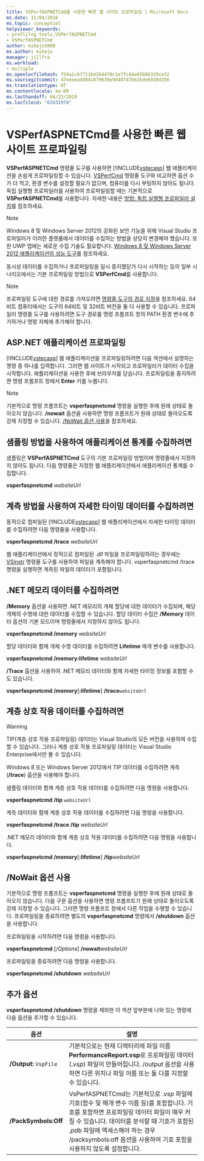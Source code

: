 ```yaml
---
title: VSPerfASPNETCmd를 사용한 빠른 웹 사이트 프로파일링 | Microsoft Docs
ms.date: 11/04/2016
ms.topic: conceptual
helpviewer_keywords:
- proflilng tools,VSPerfASPNETCmd
- VSPerfASPNETCmd
author: mikejo5000
ms.author: mikejo
manager: jillfra
ms.workload:
- multiple
ms.openlocfilehash: 759a1cbf711b4264478c1e7fc44a65b86328ce32
ms.sourcegitcommit: 47eeeeadd84c879636e9d48747b615de69384356
ms.translationtype: HT
ms.contentlocale: ko-KR
ms.lasthandoff: 04/23/2019
ms.locfileid: "63431978"
---
```

# <a name="rapid-web-site-profiling-with-vsperfaspnetcmd"></a>VSPerfASPNETCmd를 사용한 빠른 웹 사이트 프로파일링

**VSPerfASPNETCmd** 명령줄 도구를 사용하면 [!INCLUDE[vstecasp](../code-quality/includes/vstecasp_md.md)] 웹 애플리케이션을 손쉽게 프로파일링할 수 있습니다. [VSPerfCmd](../profiling/vsperfcmd.md) 명령줄 도구와 비교하면 옵션 수가 더 적고, 환경 변수를 설정할 필요가 없으며, 컴퓨터를 다시 부팅하지 않아도 됩니다. 독립 실행형 프로파일러를 사용하여 프로파일링할 때는 기본적으로 **VSPerfASPNETCmd**를 사용합니다. 자세한 내용은 [방법: 독립 실행형 프로파일러 설치](../profiling/how-to-install-the-stand-alone-profiler.md)를 참조하세요.

> [!NOTE]
> Windows 8 및 Windows Server 2012의 강화된 보안 기능을 위해 Visual Studio 프로파일러가 이러한 플랫폼에서 데이터를 수집하는 방법을 상당히 변경해야 했습니다. 또한 UWP 앱에는 새로운 수집 기술도 필요합니다. [Windows 8 및 Windows Server 2012 애플리케이션의 성능 도구](../profiling/performance-tools-on-windows-8-and-windows-server-2012-applications.md)를 참조하세요.

 동시성 데이터를 수집하거나 프로파일링을 일시 중지했닫가 다시 시작하는 등의 일부 시나리오에서는 기본 프로파일링 방법으로 **VSPerfCmd**를 사용합니다.

> [!NOTE]
> 프로파일링 도구에 대한 경로를 가져오려면 [명령줄 도구의 경로 지정](../profiling/specifying-the-path-to-profiling-tools-command-line-tools.md)을 참조하세요. 64비트 컴퓨터에서는 도구의 64비트 및 32비트 버전을 둘 다 사용할 수 있습니다. 프로파일러 명령줄 도구를 사용하려면 도구 경로를 명령 프롬프트 창의 PATH 환경 변수에 추가하거나 명령 자체에 추가해야 합니다.

## <a name="profile-an-aspnet-application"></a>ASP.NET 애플리케이션 프로파일링

[!INCLUDE[vstecasp](../code-quality/includes/vstecasp_md.md)] 웹 애플리케이션을 프로파일링하려면 다음 섹션에서 설명하는 명령 중 하나를 입력합니다. 그러면 웹 사이트가 시작되고 프로파일러가 데이터 수집을 시작합니다. 애플리케이션을 사용한 후에 브라우저를 닫습니다. 프로파일링을 중지하려면 명령 프롬프트 창에서 **Enter** 키를 누릅니다.

> [!NOTE]
> 기본적으로 명령 프롬프트는 **vsperfaspnetcmd** 명령을 실행한 후에 원래 상태로 돌아오지 않습니다. **/nowait** 옵션을 사용하면 명령 프롬프트가 원래 상태로 돌아오도록 강제 지정할 수 있습니다. [/NoWait 옵션 사용](#use-the-nowait-option)을 참조하세요.

## <a name="to-collect-application-statistics-by-using-the-sampling-method"></a>샘플링 방법을 사용하여 애플리케이션 통계를 수집하려면
 샘플링은 **VSPerfASPNETCmd** 도구의 기본 프로파일링 방법이며 명령줄에서 지정하지 않아도 됩니다. 다음 명령줄은 지정한 웹 애플리케이션에서 애플리케이션 통계를 수집합니다.

 **vsperfaspnetcmd**  *websiteUrl*

## <a name="to-collect-detailed-timing-data-by-using-the-instrumentation-method"></a>계측 방법을 사용하여 자세한 타이밍 데이터를 수집하려면

동적으로 컴파일된 [!INCLUDE[vstecasp](../code-quality/includes/vstecasp_md.md)] 웹 애플리케이션에서 자세한 타이밍 데이터를 수집하려면 다음 명령줄을 사용합니다.

**vsperfaspnetcmd /trace**  *websiteUrl*

웹 애플리케이션에서 정적으로 컴파일된 .*dll* 파일을 프로파일링하려는 경우에는 [VSInstr](../profiling/vsinstr.md) 명령줄 도구를 사용하여 파일을 계측해야 합니다. vsperfaspnetcmd /trace 명령을 실행하면 계측된 파일의 데이터가 포함됩니다.

## <a name="to-collect-net-memory-data"></a>.NET 메모리 데이터를 수집하려면

**/Memory** 옵션을 사용하면 .NET 메모리의 개체 할당에 대한 데이터가 수집되며, 해당 개체의 수명에 대한 데이터를 수집할 수 있습니다. 할당 데이터 수집은 **/Memory** 데이터 옵션의 기본 모드이며 명령줄에서 지정하지 않아도 됩니다.

 **vsperfaspnetcmd /memory** *websiteUrl*

 할당 데이터와 함께 개체 수명 데이터를 수집하려면 **Lifetime** 매개 변수를 사용합니다.

 **vsperfaspnetcmd /memory:lifetime** *websiteUrl*

 **/Trace** 옵션을 사용하여 .NET 메모리 데이터와 함께 자세한 타이밍 정보를 포함할 수도 있습니다.

 **vsperfaspnetcmd /memory**[**:lifetime**] **/trace**`websiteUrl`

## <a name="to-collect-tier-interaction-data"></a>계층 상호 작용 데이터를 수집하려면

> [!WARNING]
> TIP(계층 상호 작용 프로파일링) 데이터는 Visual Studio의 모든 버전을 사용하여 수집할 수 있습니다. 그러나 계층 상호 작용 프로파일링 데이터는 Visual Studio Enterprise에서만 볼 수 있습니다.
>
> Windows 8 또는 Windows Server 2012에서 TIP 데이터를 수집하려면 계측(**/trace**) 옵션을 사용해야 합니다.

샘플링 데이터와 함께 계층 상호 작용 데이터를 수집하려면 다음 명령을 사용합니다.

**vsperfaspnetcmd /tip** `websiteUrl`

계측 데이터와 함께 계층 상호 작용 데이터를 수집하려면 다음 명령을 사용합니다.

**vsperfaspnetcmd /trace /tip** *websiteUrl*

.NET 메모리 데이터와 함께 계층 상호 작용 데이터를 수집하려면 다음 명령을 사용합니다.

**vsperfaspnetcmd /memory**[**:lifetime**] **/tip**_websiteUrl_

## <a name="use-the-nowait-option"></a>/NoWait 옵션 사용

기본적으로 명령 프롬프트는 **vsperfaspnetcmd** 명령을 실행한 후에 원래 상태로 돌아오지 않습니다. 다음 구문 옵션을 사용하면 명령 프롬프트가 원래 상태로 돌아오도록 강제 지정할 수 있습니다. 그러면 명령 프롬프트 창에서 다른 작업을 수행할 수 있습니다. 프로파일링을 종료하려면 별도의 **vsperfaspnetcmd** 명령에서 **/shutdown** 옵션을 사용합니다.

프로파일링을 시작하려면 다음 명령을 사용합니다.

**vsperfaspnetcmd** [*/Options*] **/nowait**_websiteUrl_

프로파일링을 종료하려면 다음 명령을 사용합니다.

**vsperfaspnetcmd /shutdown** *websiteUrl*

## <a name="additional-options"></a>추가 옵션

**vsperfaspnetcmd /shutdown** 명령을 제외한 이 섹션 앞부분에 나와 있는 명령에 다음 옵션을 추가할 수 있습니다.

|옵션|설명|
|------------|-----------------|
|**/Output:** `VspFile`|기본적으로는 현재 디렉터리에 파일 이름 **PerformanceReport.vsp**로 프로파일링 데이터(.*vsp*) 파일이 만들어집니다. /output 옵션을 사용하면 다른 위치나 파일 이름 또는 둘 다를 지정할 수 있습니다.|
|**/PackSymbols:Off**|VsPerfASPNETCmd는 기본적으로 .*vsp* 파일에 기호(함수 및 매개 변수 이름 등)를 포함합니다. 기호를 포함하면 프로파일링 데이터 파일이 매우 커질 수 있습니다. 데이터를 분석할 때 기호가 포함된 .*pdb* 파일에 액세스해야 하는 경우 /packsymbols:off 옵션을 사용하여 기호 포함을 사용하지 않도록 설정합니다.|
